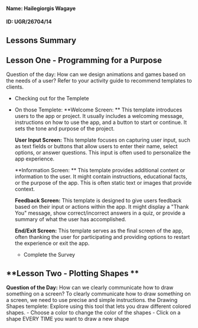 #### Name: Hailegiorgis Wagaye

#### ID: UGR/26704/14

## **Lessons Summary**

## **Lesson One - Programming for a Purpose**

Question of the day: How can we design animations and games based on the needs of a user? Refer to your activity guide to recommend templates to clients.
- Checking out for the Templete
- On those Templete: 
    **Welcome Screen: ** This template introduces users to the app or project. It usually includes a welcoming message, instructions on how to use the app, and a button to start or continue. It sets the tone and purpose of the project.
    
    **User Input Screen:** This template focuses on capturing user input, such as text fields or buttons that allow users to enter their name, select options, or answer questions. This input is often used to personalize the app experience.
    
    **Information Screen: ** This template provides additional content or information to the user. It might contain instructions, educational facts, or the purpose of the app. This is often static text or images that provide context.
    
    **Feedback Screen:** This template is designed to give users feedback based on their input or actions within the app. It might display a "Thank You" message, show correct/incorrect answers in a quiz, or provide a summary of what the user has accomplished.
    
    **End/Exit Screen:** This template serves as the final screen of the app, often thanking the user for participating and providing options to restart the experience or exit the app.
  - Complete the Survey
    
## **Lesson Two - Plotting Shapes **

**Question of the Day:** How can we clearly communicate how to draw something on a screen?
To clearly communicate how to draw something on a screen, we need to use precise and simple instructions.
  the Drawing Shapes templete: 
      Explore using this tool that lets you draw different colored shapes.
         - Choose a color to change the color of the shapes
         - Click on a shape EVERY TIME you want to draw a new shape
